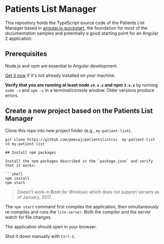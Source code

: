 # Patients List Manager

This repository holds the TypeScript source code of the Patients List Manager based in [angular.io quickstart](https://angular.io/docs/ts/latest/quickstart.html),
the foundation for most of the documentation samples and potentially a good starting point for an Angular 2 application.

## Prerequisites

Node.js and npm are essential to Angular development. 
    
<a href="https://docs.npmjs.com/getting-started/installing-node" target="_blank" title="Installing Node.js and updating npm">
Get it now</a> if it's not already installed on your machine.
 
**Verify that you are running at least node `v4.x.x` and npm `3.x.x`**
by running `node -v` and `npm -v` in a terminal/console window.
Older versions produce errors.

## Create a new project based on the Patients List Manager

Clone this repo into new project folder (e.g., `my-patient-list`).
```shell
git clone https://github.com/pmesaj/patientslistcsc  my-patient-list
cd my-patient-list

## Install npm packages

Install the npm packages described in the `package.json` and verify that it works:

```shell
npm install
npm start
```

>Doesn't work in _Bash for Windows_ which does not support servers as of January, 2017.

The `npm start` command first compiles the application, 
then simultaneously re-compiles and runs the `lite-server`.
Both the compiler and the server watch for file changes.

The application should open in your browser.

Shut it down manually with `Ctrl-C`.



